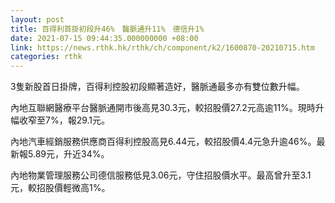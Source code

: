 ```yaml
---
layout: post
title: 百得利首掛初段升46%　醫脈通升11%　德信升1%
date: 2021-07-15 09:44:35.000000000 +08:00
link: https://news.rthk.hk/rthk/ch/component/k2/1600870-20210715.htm
categories: rthk
---
```


3隻新股首日掛牌，百得利控股初段顯著造好，醫脈通最多亦有雙位數升幅。

內地互聯網醫療平台醫脈通開市後高見30.3元，較招股價27.2元高逾11%。現時升幅收窄至7%，報29.1元。

內地汽車經銷服務供應商百得利控股高見6.44元，較招股價4.4元急升逾46%。最新報5.89元，升近34%。

內地物業管理服務公司德信服務低見3.06元，守住招股價水平。最高曾升至3.1元，較招股價輕微高1%。
